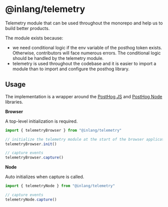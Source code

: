 # @inlang/telemetry

Telemetry module that can be used throughout the monorepo and help us to build better products.

The module exists because:

- we need conditional logic if the env variable of the posthog token exists. Otherwise, contributors will face numerous errors. The conditional logic should be handled by the telemetry module.
- telemetry is used throughout the codebase and it is easier to import a module than to import and configure the posthog library.

## Usage

The implementation is a wrapper around the [PostHog JS](https://posthog.com/docs/libraries/js) and [PostHog Node](https://posthog.com/docs/libraries/node) libraries.

**Browser**

A top-level initialization is required.

```js
import { telemetryBrowser } from "@inlang/telemetry"

// initialize the telemetry module at the start of the browser application
telemetryBrowser.init()

// capture events
telemetryBrowser.capture()
```

**Node**

Auto initializes when capture is called.

```js
import { telemetryNode } from "@inlang/telemetry"

// capture events
telemetryNode.capture()
```
